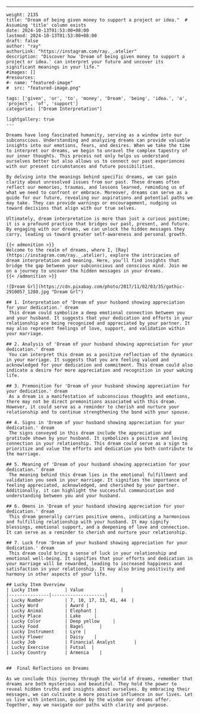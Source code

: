 ---
    weight: 2135
    title: "Dream of being given money to support a project or idea."  # Assuming 'title' column exists
    date: 2024-10-13T01:53:00+08:00
    lastmod: 2024-10-13T01:53:00+08:00
    draft: false
    author: "ray"
    authorLink: "https://instagram.com/ray._.atelier"
    description: "Discover how 'Dream of being given money to support a project or idea.' can interpret your future and uncover its significant meanings in your life."
    #images: []
    #resources:
    #- name: "featured-image"
    #  src: "featured-image.png"
    
    tags: ['given', 'or', 'to', 'money', 'Dream', 'being', 'idea.', 'a', 'project', 'of', 'support']
    categories: ["Dream Interpretation"]
    
    lightgallery: true
    ---
    
    Dreams have long fascinated humanity, serving as a window into our subconscious. Understanding and analyzing dreams can provide valuable insights into our emotions, fears, and desires. When we take the time to interpret our dreams, we begin to unravel the complex tapestry of our inner thoughts. This process not only helps us understand ourselves better but also allows us to connect our past experiences with our present circumstances and future possibilities.
    
    By delving into the meanings behind specific dreams, we can gain clarity about unresolved issues from our past. These dreams often reflect our memories, traumas, and lessons learned, reminding us of what we need to confront or embrace. Moreover, dreams can serve as a guide for our future, revealing our aspirations and potential paths we may take. They can provide warnings or encouragement, nudging us toward decisions that align with our true selves.
    
    Ultimately, dream interpretation is more than just a curious pastime; it is a profound practice that bridges our past, present, and future. By engaging with our dreams, we can unlock the hidden messages they carry, leading us toward greater self-awareness and personal growth.
    
    {{< admonition >}}
    Welcome to the realm of dreams, where I, [Ray](https://instagram.com/ray._.atelier), explore the intricacies of dream interpretation and meaning. Here, you’ll find insights that bridge the gap between your subconscious and conscious mind. Join me on a journey to uncover the hidden messages in your dreams.
    {{< /admonition >}}
    
    ![Dream Grl](https://cdn.pixabay.com/photo/2017/11/02/03/35/gothic-2910057_1280.jpg "Dream Grl")
    
    ## 1. Interpretation of 'Dream of your husband showing appreciation for your dedication.' dream
     This dream could symbolize a deep emotional connection between you and your husband. It suggests that your dedication and efforts in your relationship are being recognized and appreciated by your partner. It may also represent feelings of love, support, and validation within your marriage.
    
    ## 2. Analysis of 'Dream of your husband showing appreciation for your dedication.' dream
     You can interpret this dream as a positive reflection of the dynamics in your marriage. It suggests that you are feeling valued and acknowledged for your dedication and commitment. This dream could also indicate a desire for more appreciation and recognition in your waking life.
    
    ## 3. Premonition for 'Dream of your husband showing appreciation for your dedication.' dream
     As a dream is a manifestation of subconscious thoughts and emotions, there may not be direct premonitions associated with this dream. However, it could serve as a reminder to cherish and nurture your relationship and to continue strengthening the bond with your spouse.
    
    ## 4. Signs in 'Dream of your husband showing appreciation for your dedication.' dream
     The signs conveyed in this dream include the appreciation and gratitude shown by your husband. It symbolizes a positive and loving connection in your relationship. This dream could serve as a sign to prioritize and value the efforts and dedication you both contribute to the marriage.
    
    ## 5. Meaning of 'Dream of your husband showing appreciation for your dedication.' dream
     The meaning behind this dream lies in the emotional fulfillment and validation you seek in your marriage. It signifies the importance of feeling appreciated, acknowledged, and cherished by your partner. Additionally, it can highlight the successful communication and understanding between you and your husband.
    
    ## 6. Omens in 'Dream of your husband showing appreciation for your dedication.' dream
     This dream generally carries positive omens, indicating a harmonious and fulfilling relationship with your husband. It may signify blessings, emotional support, and a deepening of love and connection. It can serve as a reminder to cherish and nurture your relationship.
    
    ## 7. Luck from 'Dream of your husband showing appreciation for your dedication.' dream
     This dream could bring a sense of luck in your relationship and emotional well-being. It signifies that your efforts and dedication in your marriage will be rewarded, leading to increased happiness and satisfaction in your relationship. It may also bring positivity and harmony in other aspects of your life.
    
    ## Lucky Item Overview
    | Lucky Item          | Value              |
    |---------------|--------------------|
    | Lucky Number        | 7, 10, 17, 33, 41, 44  |
    | Lucky Word          | Award |
    | Lucky Animal        | Elephant |
    | Lucky Place         | Lake     |
    | Lucky Color         | Deep yellow     |
    | Lucky Food          | Bagel      |
    | Lucky Instrument    | Lyre |
    | Lucky Flower        | Daisy    |
    | Lucky Job           | Financial Analyst       |
    | Lucky Exercise      | Futsal  |
    | Lucky Country       | Armenia    |
    
    
    ##  Final Reflections on Dreams
    
    As we conclude this journey through the world of dreams, remember that dreams are both mysterious and beautiful. They hold the power to reveal hidden truths and insights about ourselves. By embracing their messages, we can cultivate a more positive influence in our lives. Let us live with intention, guided by the wisdom our dreams offer. Together, may we navigate our paths with clarity and purpose.
    